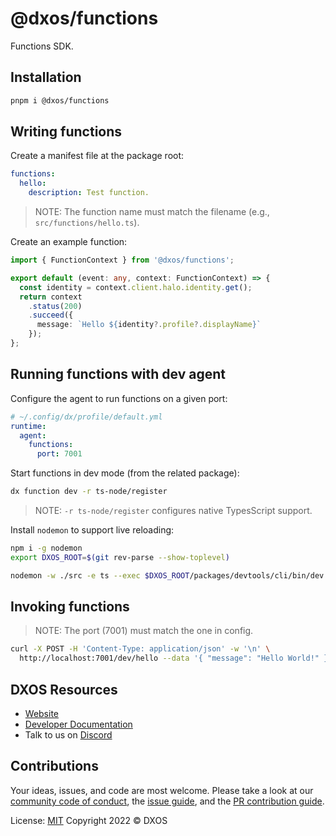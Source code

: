 # @dxos/functions

Functions SDK.

## Installation

```bash
pnpm i @dxos/functions
```

## Writing functions

Create a manifest file at the package root:

```yaml
functions:
  hello:
    description: Test function.
```

> NOTE: The function name must match the filename (e.g., `src/functions/hello.ts`).

Create an example function:

```ts
import { FunctionContext } from '@dxos/functions';

export default (event: any, context: FunctionContext) => {
  const identity = context.client.halo.identity.get();
  return context
    .status(200)
    .succeed({ 
      message: `Hello ${identity?.profile?.displayName}` 
    });
};
```

## Running functions with dev agent

Configure the agent to run functions on a given port:

```yaml
# ~/.config/dx/profile/default.yml
runtime:
  agent:
    functions:
      port: 7001
```

Start functions in dev mode (from the related package):

```bash
dx function dev -r ts-node/register
```

> NOTE: `-r ts-node/register` configures native TypesScript support.

Install `nodemon` to support live reloading:

```bash
npm i -g nodemon
export DXOS_ROOT=$(git rev-parse --show-toplevel)

nodemon -w ./src -e ts --exec $DXOS_ROOT/packages/devtools/cli/bin/dev function dev -r ts-node/register
```

## Invoking functions

> NOTE: The port (7001) must match the one in config.

```bash
curl -X POST -H 'Content-Type: application/json' -w '\n' \
  http://localhost:7001/dev/hello --data '{ "message": "Hello World!" }' 
```

## DXOS Resources

- [Website](https://dxos.org)
- [Developer Documentation](https://docs.dxos.org)
- Talk to us on [Discord](https://discord.gg/eXVfryv3sW)

## Contributions

Your ideas, issues, and code are most welcome. Please take a look at our [community code of conduct](https://github.com/dxos/dxos/blob/main/CODE_OF_CONDUCT.md), the [issue guide](https://github.com/dxos/dxos/blob/main/CONTRIBUTING.md#submitting-issues), and the [PR contribution guide](https://github.com/dxos/dxos/blob/main/CONTRIBUTING.md#submitting-prs).

License: [MIT](./LICENSE) Copyright 2022 © DXOS
